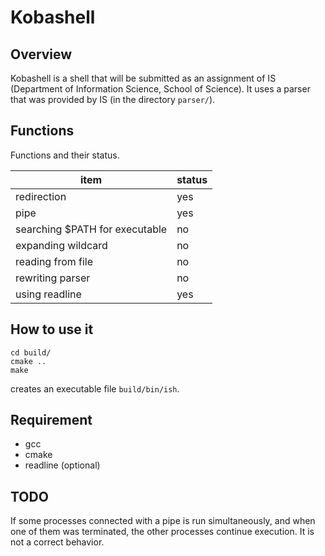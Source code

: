# Kobashell
## Overview
Kobashell is a shell that will be submitted as an assignment of IS (Department of Information Science, School of Science).
It uses a parser that was provided by IS (in the directory `parser/`).

## Functions
Functions and their status.

| item | status |
| --- | --- |
|redirection| yes |
|pipe | yes |
| searching $PATH for executable | no |
| expanding wildcard | no | 
| reading from file | no |
| rewriting parser | no |
|using readline | yes |

## How to use it
```
cd build/
cmake ..
make
```
creates an executable file `build/bin/ish`. 

## Requirement
* gcc
* cmake
* readline (optional)

## TODO
If some processes connected with a pipe is run simultaneously, and when one of them was terminated, the other processes continue execution. It is not a correct behavior.